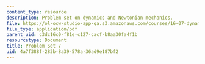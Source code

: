 ```yaml
---
content_type: resource
description: Problem set on dynamics and Newtonian mechanics.
file: https://ol-ocw-studio-app-qa.s3.amazonaws.com/courses/16-07-dynamics-fall-2009/4a7f388f283b8a39578a36ad9e187bf2_MIT16_07F09_hw07.pdf
file_type: application/pdf
parent_uid: c3dc16c0-f81e-c127-cacf-b8aa30fa4f1b
resourcetype: Document
title: Problem Set 7
uid: 4a7f388f-283b-8a39-578a-36ad9e187bf2
---
```

